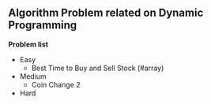 ## Algorithm Problem related on Dynamic Programming

**Problem list**
* Easy
	* Best Time to Buy and Sell Stock (\#array)
* Medium
	* Coin Change 2
* Hard